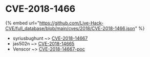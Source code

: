 # CVE-2018-1466
{% embed url="https://github.com/Live-Hack-CVE/full_database/blob/main/cves/2018/CVE-2018-1466.json" %}

* syriusbughunt ~> [CVE-2018-14667](https://www.alice-snow.ru/2018/database/cve-2018-1466/cve-2018-14667-syriusbughunt)
* jas502n ~> [CVE-2018-14665](https://www.alice-snow.ru/2018/database/cve-2018-1466/cve-2018-14665-jas502n)
* Venscor ~> [CVE-2018-14667-poc](https://www.alice-snow.ru/2018/database/cve-2018-1466/cve-2018-14667-poc-venscor)